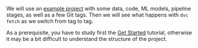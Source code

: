 We will use an [example project](https://github.com/iterative/example-get-started)
with some data, code, ML models, pipeline stages, as well as a few Git
tags. Then we will see what happens with `dvc fetch` as we switch from
tag to tag.

As a prerequisite, you have to study first the
[Get Started](https://dvc.org/doc/get-started) tutorial,
otherwise it may be a bit difficult to understand the structure of the project.
